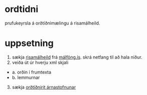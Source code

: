 # ordtidni
prufukeyrsla á orðtíðnimælingu á risamálheild.

# uppsetning
1. sækja [risamálheild](http://www.malfong.is/?pg=rmh) frá [málföng.ís](malfong.is). skrá netfang til að hala niður. 
2. veiða út úr hverju xml skjali 
  + a. orðin í frumtexta
  + b. lemmurnar
3. sækja [orðtíðnirit árnastofnunar](http://malfong.is/?pg=ordtidnibok)

